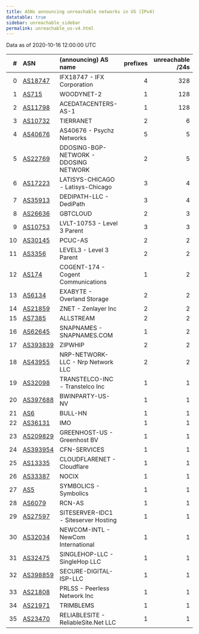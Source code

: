 ```yaml
---
title: ASNs announcing unreachable networks in US (IPv4)
datatable: true
sidebar: unreachable_sidebar
permalink: unreachable_us-v4.html
---
```


Data as of 2020-10-16 12:00:00 UTC


<div class="datatable-begin"></div>

|   # | ASN                                      | (announcing) AS name                  |   prefixes |   unreachable /24s |
|----:|:-----------------------------------------|:--------------------------------------|-----------:|-------------------:|
|   0 | [AS18747](unreachable_AS18747-v4.html)   | IFX18747 - IFX Corporation            |          4 |                328 |
|   1 | [AS715](unreachable_AS715-v4.html)       | WOODYNET-2                            |          1 |                128 |
|   2 | [AS11798](unreachable_AS11798-v4.html)   | ACEDATACENTERS-AS-1                   |          1 |                128 |
|   3 | [AS10732](unreachable_AS10732-v4.html)   | TIERRANET                             |          2 |                  6 |
|   4 | [AS40676](unreachable_AS40676-v4.html)   | AS40676 - Psychz Networks             |          5 |                  5 |
|   5 | [AS22769](unreachable_AS22769-v4.html)   | DDOSING-BGP-NETWORK - DDOSING NETWORK |          2 |                  5 |
|   6 | [AS17223](unreachable_AS17223-v4.html)   | LATISYS-CHICAGO - Latisys-Chicago     |          3 |                  4 |
|   7 | [AS35913](unreachable_AS35913-v4.html)   | DEDIPATH-LLC - DediPath               |          3 |                  4 |
|   8 | [AS26636](unreachable_AS26636-v4.html)   | GBTCLOUD                              |          2 |                  3 |
|   9 | [AS10753](unreachable_AS10753-v4.html)   | LVLT-10753 - Level 3 Parent           |          3 |                  3 |
|  10 | [AS30145](unreachable_AS30145-v4.html)   | PCUC-AS                               |          2 |                  2 |
|  11 | [AS3356](unreachable_AS3356-v4.html)     | LEVEL3 - Level 3 Parent               |          2 |                  2 |
|  12 | [AS174](unreachable_AS174-v4.html)       | COGENT-174 - Cogent Communications    |          1 |                  2 |
|  13 | [AS6134](unreachable_AS6134-v4.html)     | EXABYTE - Overland Storage            |          2 |                  2 |
|  14 | [AS21859](unreachable_AS21859-v4.html)   | ZNET - Zenlayer Inc                   |          2 |                  2 |
|  15 | [AS7385](unreachable_AS7385-v4.html)     | ALLSTREAM                             |          2 |                  2 |
|  16 | [AS62645](unreachable_AS62645-v4.html)   | SNAPNAMES - SNAPNAMES.COM             |          1 |                  2 |
|  17 | [AS393839](unreachable_AS393839-v4.html) | ZIPWHIP                               |          2 |                  2 |
|  18 | [AS43955](unreachable_AS43955-v4.html)   | NRP-NETWORK-LLC - Nrp Network LLC     |          2 |                  2 |
|  19 | [AS32098](unreachable_AS32098-v4.html)   | TRANSTELCO-INC - Transtelco Inc       |          1 |                  1 |
|  20 | [AS397688](unreachable_AS397688-v4.html) | BWINPARTY-US-NV                       |          1 |                  1 |
|  21 | [AS6](unreachable_AS6-v4.html)           | BULL-HN                               |          1 |                  1 |
|  22 | [AS36131](unreachable_AS36131-v4.html)   | IMO                                   |          1 |                  1 |
|  23 | [AS209829](unreachable_AS209829-v4.html) | GREENHOST-US - Greenhost BV           |          1 |                  1 |
|  24 | [AS393954](unreachable_AS393954-v4.html) | CFN-SERVICES                          |          1 |                  1 |
|  25 | [AS13335](unreachable_AS13335-v4.html)   | CLOUDFLARENET - Cloudflare            |          1 |                  1 |
|  26 | [AS33387](unreachable_AS33387-v4.html)   | NOCIX                                 |          1 |                  1 |
|  27 | [AS5](unreachable_AS5-v4.html)           | SYMBOLICS - Symbolics                 |          1 |                  1 |
|  28 | [AS6079](unreachable_AS6079-v4.html)     | RCN-AS                                |          1 |                  1 |
|  29 | [AS27597](unreachable_AS27597-v4.html)   | SITESERVER-IDC1 - Siteserver Hosting  |          1 |                  1 |
|  30 | [AS32034](unreachable_AS32034-v4.html)   | NEWCOM-INTL - NewCom International    |          1 |                  1 |
|  31 | [AS32475](unreachable_AS32475-v4.html)   | SINGLEHOP-LLC - SingleHop LLC         |          1 |                  1 |
|  32 | [AS398859](unreachable_AS398859-v4.html) | SECURE-DIGITAL-ISP-LLC                |          1 |                  1 |
|  33 | [AS21808](unreachable_AS21808-v4.html)   | PRLSS - Peerless Network Inc          |          1 |                  1 |
|  34 | [AS21971](unreachable_AS21971-v4.html)   | TRIMBLEMS                             |          1 |                  1 |
|  35 | [AS23470](unreachable_AS23470-v4.html)   | RELIABLESITE - ReliableSite.Net LLC   |          1 |                  1 |

<div class="datatable-end"></div>